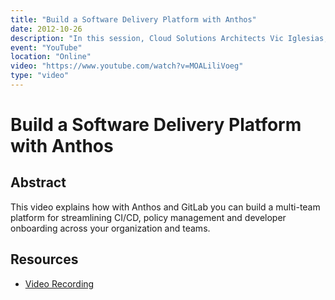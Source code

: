 ```yaml
---
title: "Build a Software Delivery Platform with Anthos"
date: 2012-10-26
description: "In this session, Cloud Solutions Architects Vic Iglesias, Ameer Abbas, and Steve McGhee explain how with Anthos and GitLab you can build a multi-team platform for streamlining CI/CD, policy management and developer onboarding across your organization and teams. This talk will walk through the reasons for building a platform in your organization and then demo common developer, operator, and security engineer tasks to show how the patterns can improve your company's software delivery performance. Learn more about Anthos → https://goo.gle/37isRHK Check out content more from our KubeCon Anthos Day event → https://goo.gle/AnthosDay."
event: "YouTube"
location: "Online"
video: "https://www.youtube.com/watch?v=MOALiliVoeg"
type: "video"
---
```


# Build a Software Delivery Platform with Anthos

## Abstract

This video explains how with Anthos and GitLab you can build a multi-team platform for streamlining CI/CD, policy management and developer onboarding across your organization and teams.

## Resources

*   [Video Recording](https://www.youtube.com/watch?v=MOALiliVoeg)
